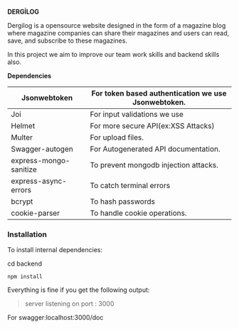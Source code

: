 
**DERGİLOG**

Dergilog is a opensource website designed in the form of a magazine blog where magazine companies can share their magazines and users can read, save, and subscribe to these magazines.

In this project we aim to improve our team work skills and backend skills also.

**Dependencies**

| Jsonwebtoken | For token based authentication we use Jsonwebtoken. |
| --- | --- |
| Joi | For input validations we use |
| Helmet | For more secure API(ex:XSS Attacks)  |
| Multer | For upload files. |
| Swagger-autogen | For Autogenerated API documentation. |
| express-mongo-sanitize | To prevent mongodb injection attacks. |
| express-async-errors | To catch terminal errors |
| bcrypt | To hash passwords |
| cookie-parser | To handle cookie operations. |

### Installation

To install internal dependencies:

cd backend

`npm install`

Everything is fine if you get the following output:

> server listening on port : 3000
> 

For swagger:localhost:3000/doc
